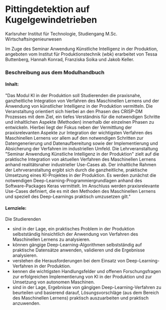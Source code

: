 # Pittingdetektion auf Kugelgewindetrieben
Karlsruher Institut für Technologie, Studiengang M.Sc. Wirtschaftsingenieurwesen

Im Zuge des Seminar Anwendung Künstliche Intelligenz in der Produktion, angeboten vom Institut für Produktionstechnik (wbk) erarbeitet von Tessa Buttenberg, Hannah Konrad, Franziska Soika und Jakob Keller.

### Beschreibung aus dem Modulhandbuch
#### Inhalt:
"Das Modul KI in der Produktion soll Studierenden die praxisnahe, ganzheitliche Integration von Verfahren des Maschinellen
Lernens und der Anwendung von künstlicher Intelligenz in der Produktion vermitteln. Die Veranstaltung orientiert sich hierbei an den Phasen des CRISP-DM Prozesses mit dem Ziel, ein tiefes Verständnis für die notwendigen Schritte und inhaltlichen Aspekte (Methoden) innerhalb der einzelnen Phasen zu entwickeln. Hierbei liegt der Fokus neben der Vermittlung der praxisrelevanten Aspekte zur Integration der wichtigsten Verfahren des Maschinellen Lernens vor allem auf den notwendigen Schritten zur Datengenerierung und Datenaufbereitung sowie der Implementierung und Absicherung der Verfahren im industriellen Umfeld.
Die Lehrveranstaltung "Seminar Anwendung Künstliche Intelligenz in der Produktion" zielt auf die praktische Integration von aktuellen Verfahren des Maschinellen Lernens anhand realitätsnaher industrieller Use-Cases ab. Der inhaltliche Rahmen der
Lehrveranstaltung ergibt sich durch die ganzheitliche, praktische Umsetzung eines KI-Projektes in der Produktion. Es werden
zunächst die notwendigen Deep-Learning-Programmiergrundlagen anhand des Software-Packages Keras vermittelt. Im Anschluss
werden praxisrelevante Use-Cases definiert, die es mit den Methoden des Maschinellen Lernens und speziell des Deep-Learnings
praktisch umzusetzen gilt."

#### Lernziele:
Die Studierenden

* sind in der Lage, ein praktisches Problem in der Produktion selbstständig hinsichtlich der Anwendung von Verfahren des
Maschinellen Lernens zu analysieren.
* können gängige Deep-Learning-Algorithmen selbstständig auf praktische Datensätze anwenden, validieren und die
Ergebnisse analysieren.
* verstehen die Herausforderungen bei dem Einsatz von Deep-Learning-Verfahren in der Produktion.
* kennen die wichtigsten Handlungsfelder und offenen Forschungsfragen zur erfolgreichen Implementierung von KI in der
Produktion und zur Umsetzung von autonomen Maschinen.
* sind in der Lage, Ergebnisse von gängigen Deep-Learning-Verfahren zu beurteilen und basierend darauf,
Lösungsvorschläge (aus dem Bereich des Maschinellen Lernens) praktisch auszuarbeiten und praktisch anzuwenden.

